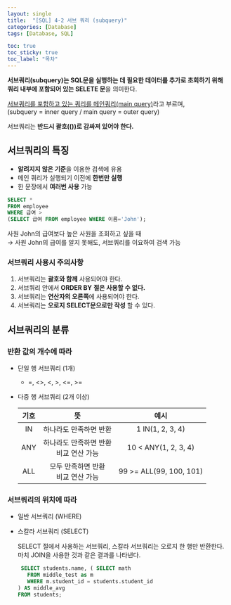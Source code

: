 ```yaml
---
layout: single
title:  "[SQL] 4-2 서브 쿼리 (subquery)"
categories: [Database]
tags: [Database, SQL]

toc: true
toc_sticky: true
toc_label: "목차"
---
```


**서브쿼리(subquery)**는 SQL문을 실행하는 데 필요한 데이터를 추가로 초회하기 위해 쿼**리 내부에 포함되어 있는 SELETE 문**을 의미한다.

<u>서브쿼리를 포함하고 있는 쿼리를 메인쿼리(main query)</u>라고 부르며, \
(subquery = inner query / main query = outer query)

서브쿼리는 **반드시 괄호(())로 감싸져 있어야 한다.**

## 서브쿼리의 특징

- **알려지지 않은 기준**을 이용한 검색에 유용 
- 메인 쿼리가 실행되기 이전에 **한번만 실행** 
- 한 문장에서 **여러번 사용** 가능

```sql
SELECT * 
FROM employee
WHERE 급여 >
(SELECT 급여 FROM employee WHERE 이름='John');
```

사원 John의 급여보다 높은 사원을 조회하고 싶을 때\
→ 사원 John의 급여를 알지 못해도, 서브쿼리를 이요하여 검색 가능

### 서브쿼리 사용시 주의사항

1. 서브쿼리는 **괄호와 함께** 사용되어야 한다.
2. 서브쿼리 안에서 **ORDER BY** **절은 사용할 수 없다.**
3. 서브쿼리는 **연산자의 오른쪽**에 사용되어야 한다.
4. 서브쿼리는 **오로지** **SELECT문으로만 작성** 할 수 있다.

## 서브쿼리의 분류

### 반환 값의 개수에 따라 

- 단일 행 서브쿼리 (1개)

  - =, <>, <, >, <=, >=

- 다중 행 서브쿼리 (2개 이상)

  |  기호  |                     뜻                        | 예시 |
  | :---: | :---------------------------------------------------: | :---: |
  |   IN  |           하나라도 만족하면 반환           | 1 IN(1, 2, 3, 4) |
  |  ANY  | 하나라도 만족하면 반환<br />비교 연산 가능 | 10 < ANY(1, 2, 3, 4) |
  |  ALL  |   모두 만족하면 반환<br />비교 연산 가능   | 99 >= ALL(99, 100, 101) |

  

### 서브쿼리의 위치에 따라

- 일반 서브쿼리 (WHERE)

- 스칼라 서브쿼리 (SELECT)

  SELECT 절에서 사용하는 서브쿼리, 스칼라 서브쿼리는 오로지 한 행만 반환한다. 마치 JOIN을 사용한 것과 같은 결과를 나타낸다.

  ```sql
   SELECT students.name, ( SELECT math
     FROM middle_test as m
     WHERE m.student_id = students.student_id
  ) AS middle_avg
  FROM students;
  ```

  